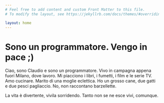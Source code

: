 ```yaml
---
# Feel free to add content and custom Front Matter to this file.
# To modify the layout, see https://jekyllrb.com/docs/themes/#overriding-theme-defaults

layout: home
---
```

# Sono un programmatore. Vengo in pace ;)

<div class="sub-header">

Ciao, sono Claudio e sono un programmatore. Vivo in campagna appena fuori
Milano, dove lavoro.
Mi piacciono i libri, i fumetti, i film e le serie TV. Amo cucinare.
Marito di una moglie eclettica.
Ho un grosso cane, due gatti e due pesci pagliaccio. No, non raccontano barzellette.
   <div class="right">
   La vita è divertente, vivila sorridendo. Tanto non se ne esce vivi, comunque.
   </div>

</div>
